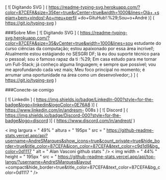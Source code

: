 [ ![ Digitando SVG ] ( https://readme-typing-svg.herokuapp.com/?color=87CEFA&size=35¢er=true&vCenter=true&width=1000&lines=Olá+,+sejam+bem+vindos!;Ao+meu+perfil +do+GituHub!:%29;Sou+o+André )] ( https://git.io/typing-svg )


###Sobre Mim
[ ![ Digitando SVG ] ( https://readme-typing-svg.herokuapp.com/?color=87CEFA&size=35&vCenter=true&width=1000&lines=sou estudante do curso ciências da computação; estou apaixonado por essa área incrivel!; Atualmente estou estágiando no SESGRI DF; lá eu dou suporte técnico para o pessoal; sou o famoso rapaz da ti :%29; Em casa estudo para me tornar um Full-Stack; já conheço alguma linguagem; e sempre que possivel; vou me aprofundando cada vez mais; Meu foco principal no momento; é arrumar uma oportunidade na área como um desenvolvedor;.) ] ( https://git.io/typing-svg )


###Conecte-se comigo

[ ![ LinkedIn ] ( https://img.shields.io/badge/LinkedIn-000?style=for-the-badge&logo=linkedin&logoColor=0E76A8 )] ( https://www.linkedin.com/in/andresm- 008s )   [ ![ Discord ] ( https://img.shields.io/badge/Discord-000?style=for-the-badge&logo=discord )] ( https://www.discord.com/in/andreot/ )


  < img  largura = " 49% "  altura = " 195px "  src = " https://github-readme-stats.vercel.app/api?username=AndreSMarques&show_icons=true&count_private=true&hide_border=true&title_color=87CEFA&icon_color=87CEFA&text_color=c9d1d9&bg_color=0d1117 "  alt = " Alan Vasconi github stats " /> < img  width = " 44% "  height = " 195px "  src = " https://github-readme-stats.vercel.app/api/top-langs/?username=AndreSMarques&layout =compact&hide_border=true&title_color=87CEFA&text_color=87CEFA&bg_color=0d1117 " />
